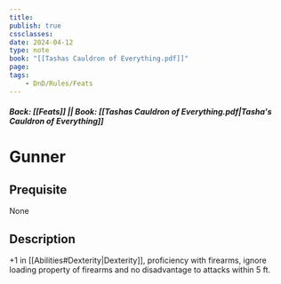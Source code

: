 ```yaml
---
title:
publish: true
cssclasses:
date: 2024-04-12
type: note
book: "[[Tashas Cauldron of Everything.pdf]]"
page: 
tags:
    - DnD/Rules/Feats
---
```


##### Back: [[Feats]] || Book: [[Tashas Cauldron of Everything.pdf|Tasha's Cauldron of Everything]]

# Gunner


## Prequisite 
None

## Description
+1 in [[Abilities#Dexterity|Dexterity]], proficiency with firearms, ignore loading property of firearms and no disadvantage to attacks within 5 ft.
